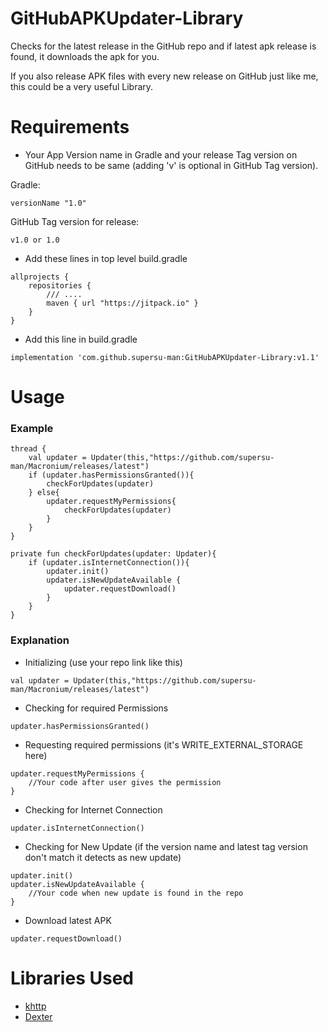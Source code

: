 # GitHubAPKUpdater-Library
Checks for the latest release in the GitHub repo and if latest apk release is found, it downloads the apk for you.

If you also release APK files with every new release on GitHub just like me, this could be a very useful Library.

# Requirements
- Your App Version name in Gradle and your release Tag version on GitHub needs to be same (adding 'v' is optional in GitHub Tag version).

Gradle:
```
versionName "1.0"
```
GitHub Tag version for release:
```
v1.0 or 1.0
```
- Add these lines in top level build.gradle
```
allprojects {
    repositories {
        /// ....
        maven { url "https://jitpack.io" }
    }
}
```
- Add this line in build.gradle
```
implementation 'com.github.supersu-man:GitHubAPKUpdater-Library:v1.1'
```

# Usage
### Example
```
thread {
    val updater = Updater(this,"https://github.com/supersu-man/Macronium/releases/latest")
    if (updater.hasPermissionsGranted()){
        checkForUpdates(updater)
    } else{
        updater.requestMyPermissions{
            checkForUpdates(updater)
        }
    }
}
```
```
private fun checkForUpdates(updater: Updater){
    if (updater.isInternetConnection()){
        updater.init()
        updater.isNewUpdateAvailable {
            updater.requestDownload()
        }
    }
}
```
### Explanation
- Initializing (use your repo link like this)
```
val updater = Updater(this,"https://github.com/supersu-man/Macronium/releases/latest")
```
- Checking for required Permissions
```
updater.hasPermissionsGranted()
```
- Requesting required permissions (it's WRITE_EXTERNAL_STORAGE here)
```
updater.requestMyPermissions {
    //Your code after user gives the permission 
}
```
- Checking for Internet Connection
```
updater.isInternetConnection()
```
- Checking for New Update (if the version name and latest tag version don't match it detects as new update)
```
updater.init()
updater.isNewUpdateAvailable {
    //Your code when new update is found in the repo
}
```
- Download latest APK
```
updater.requestDownload()
```
# Libraries Used 
- [khttp](https://github.com/ascclemens/khttp#readme)
- [Dexter](https://github.com/Karumi/Dexter#readme)

